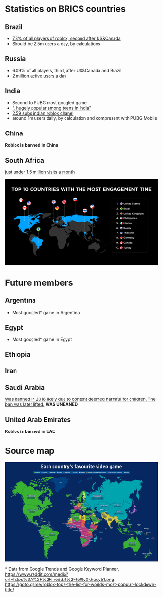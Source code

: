 # Statistics on BRICS countries
## Brazil
 - [7.8% of all players of roblox, second after US&Canada](https://labsnews.com/en/articles/business/brazil-free-mobile-games-roblox/)
 - Should be 2.5m users a day, by calculations

## Russia 
 - 6.09% of all players, third, after US&Canada and Brazil
 - [2 million active users a day](https://www.bloomberg.com/news/articles/2022-09-09/roblox-boasts-of-growth-in-russia-even-after-rivals-left)

## India
 - Second to PUBG most googled game
 - ["..hugely popular among teens in India"](https://www.tribuneindia.com/news/nation/gaming-platform-roblox-popular-among-teens-in-india-sued-for-illegally-facilitating-child-gambling-536318)
 - [2.59 subs indian roblox chanel](https://www.youtube.com/@ROCKINDIANGAMER)
 - around 1m users daily, by calculation and compresent with PUBG Mobile

## China 
__Roblox is banned in China__

## South Africa
[just under 1.5 million visits a month](https://www.iol.co.za/business-report/companies/nedbank-the-first-african-bank-to-launch-a-roblox-game-56e972f2-03dc-4471-9545-6572380bd340)


![top 10 countries with the most engagement time](./roblox_map.png)

# Future members
## Argentina
  - Most googled* game in Argentina
## Egypt
  - Most googled* game in Egypt
## Ethiopia
## Iran
## Saudi Arabia
[Was banned in 2018 likely due to content deemed harmful for children. The ban was later lifted.](https://en.wikipedia.org/wiki/List_of_banned_video_games_by_country#Saudi_Arabia)
__WAS UNBANED__
## United Arab Emirates
__Roblox is banned in UAE__


# Source map
![map of most googled games](./map.png)

\* Data from Google Trends and Google Keyword Planner.
    https://www.reddit.com/media?url=https%3A%2F%2Fi.redd.it%2Fte0ly0khudy51.png
    https://goto.game/roblox-tops-the-list-for-worlds-most-popular-lockdown-title/

